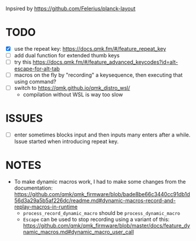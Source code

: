 Inpsired by https://github.com/Felerius/planck-layout

# TODO
- [X] use the repeat key: https://docs.qmk.fm/#/feature_repeat_key
- [ ] add dual function for extended thumb keys
- [ ] try this https://docs.qmk.fm/#/feature_advanced_keycodes?id=alt-escape-for-alt-tab
- [ ] macros on the fly by "recording" a keysequence, then executing that using command?
- [ ] switch to https://qmk.github.io/qmk_distro_wsl/
  * compilation without WSL is way too slow

# ISSUES
- [ ] enter sometimes blocks input and then inputs many enters after a while. Issue started when introducing repeat key.

# NOTES
* To make dynamic macros work, I had to make some changes from the documentation: https://github.com/qmk/qmk_firmware/blob/bade8be66c3440cc91db1d56d3a29a5b5af226dc/readme.md#dynamic-macros-record-and-replay-macros-in-runtime
  * `process_record_dynamic_macro` should be `process_dynamic_macro`
  * `Escape` can be used to stop recording using a variant of this: https://github.com/qmk/qmk_firmware/blob/master/docs/feature_dynamic_macros.md#dynamic_macro_user_call
